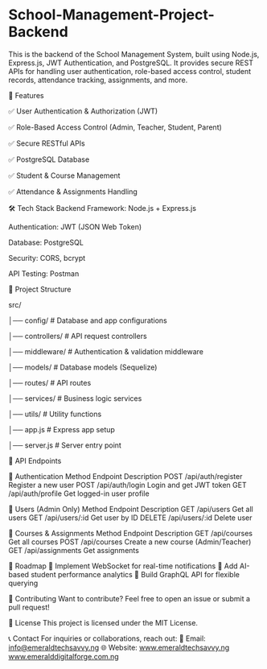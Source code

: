 # School-Management-Project-Backend

This is the backend of the School Management System, built using Node.js, Express.js, JWT Authentication, and PostgreSQL. It provides secure REST APIs for handling user authentication, role-based access control, student records, attendance tracking, assignments, and more.

🚀 Features

✅ User Authentication & Authorization (JWT)

✅ Role-Based Access Control (Admin, Teacher, Student, Parent)

✅ Secure RESTful APIs

✅ PostgreSQL Database

✅ Student & Course Management

✅ Attendance & Assignments Handling

🛠 Tech Stack
Backend Framework: Node.js + Express.js

Authentication: JWT (JSON Web Token)

Database: PostgreSQL

Security: CORS, bcrypt

API Testing: Postman

📂 Project Structure

src/

│── config/              # Database and app configurations

│── controllers/         # API request controllers

│── middleware/          # Authentication & validation middleware

│── models/              # Database models (Sequelize)

│── routes/              # API routes

│── services/            # Business logic services

│── utils/               # Utility functions

│── app.js               # Express app setup

│── server.js            # Server entry point


📡 API Endpoints

🔹 Authentication
Method	Endpoint	Description
POST	/api/auth/register	Register a new user
POST	/api/auth/login	Login and get JWT token
GET	/api/auth/profile	Get logged-in user profile

🔹 Users (Admin Only)
Method	Endpoint	Description
GET	/api/users	Get all users
GET	/api/users/:id	Get user by ID
DELETE	/api/users/:id	Delete user

🔹 Courses & Assignments
Method	Endpoint	Description
GET	/api/courses	Get all courses
POST	/api/courses	Create a new course (Admin/Teacher)
GET	/api/assignments	Get assignments

📌 Roadmap
🔹 Implement WebSocket for real-time notifications
🔹 Add AI-based student performance analytics
🔹 Build GraphQL API for flexible querying


🤝 Contributing
Want to contribute? Feel free to open an issue or submit a pull request!

📄 License
This project is licensed under the MIT License.

📞 Contact
For inquiries or collaborations, reach out:
📧 Email: info@emeraldtechsavvy.ng
🌐 Website: www.emeraldtechsavvy.ng www.emeralddigitalforge.com.ng
